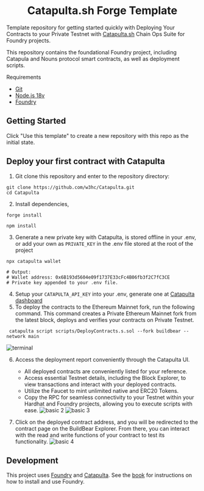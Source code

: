 # <h1 align="center"> Catapulta.sh Forge Template </h1>

Template repository for getting started quickly with Deploying Your Contracts to your Private Testnet with [Catapulta.sh](https://catapulta.sh/docs) Chain Ops Suite for Foundry projects.

This repository contains the foundational Foundry project, including Catapula and Nouns protocol smart contracts, as well as deployment scripts.

Requirements

- [Git](https://gist.github.com/derhuerst/1b15ff4652a867391f03)
- [Node.js 18v](https://gist.github.com/d2s/372b5943bce17b964a79)
- [Foundry](https://book.getfoundry.sh/)

## Getting Started

Click "Use this template" to create a new repository with this repo as the initial state.

## Deploy your first contract with Catapulta

1. Git clone this repository and enter to the repository directory:

```
git clone https://github.com/w3hc/Catapulta.git
cd Catapulta
```

2. Install  dependencies,

```
forge install
```
```
npm install
```

3. Generate a new private key with Catapulta, is stored offline in your .env, or add your own as `PRIVATE_KEY` in the .env file stored at the root of the project

```
npx catapulta wallet

# Output:
# Wallet address: 0x6B193d5604e09f1737E33cFc4B06fb3f2C7fC3CE
# Private key appended to your .env file.
```

4. Setup your `CATAPULTA_API_KEY` into your .env, generate one at [Catapulta dashboard](https://catapulta.sh)
5. To deploy the contracts to the Ethereum Mainnet fork, run the following command. This command creates a Private Ethereum Mainnet fork from the latest block, deploys and verifies your contracts on Private Testnet.

```
 catapulta script scripts/DeployContracts.s.sol --fork buildbear --network main
```
  ![terminal](https://strapi.buildbear.io/uploads/Untitled_2023_10_30_T170835_510_cf10dd3085.png?updated_at=2023-10-30T11:39:25.357Z)


6. Access the deployment report conveniently through the Catapulta UI. 
    - All deployed contracts are conveniently listed for your reference.
    - Access essential Testnet details, including the Block Explorer, to view transactions and interact with your deployed contracts.
    - Utilize the Faucet to mint unlimited native and ERC20 Tokens.
    - Copy the RPC for seamless connectivity to your Testnet within your Hardhat and Foundry projects, allowing you to execute scripts with ease.
 ![basic 2](https://strapi.buildbear.io/uploads/Untitled_2023_10_30_T171147_750_b038ebb735.png?updated_at=2023-10-30T11:42:12.931Z)
 ![basic 3](https://strapi.buildbear.io/uploads/Untitled_2023_10_30_T171248_729_f7b3fa30de.png?updated_at=2023-10-30T11:43:01.255Z)

7. Click on the deployed contract address, and you will be redirected to the contract page on the BuildBear Explorer. From there, you can interact with the read and write functions of your contract to test its functionality.
![basic 4](https://strapi.buildbear.io/uploads/Untitled_2023_10_30_T171423_197_caa0d4db97.png?updated_at=2023-10-30T11:44:40.880Z)


## Development

This project uses [Foundry](https://getfoundry.sh) and [Catapulta](https://catapulta.sh/docs). See the [book](https://book.getfoundry.sh/getting-started/installation.html) for instructions on how to install and use Foundry.
